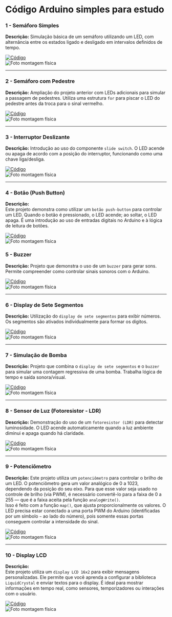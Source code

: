 # Código Arduino simples para estudo

### 1 - Semáforo Simples  
**Descrição:** Simulação básica de um semáforo utilizando um LED, com alternância entre os estados ligado e desligado em intervalos definidos de tempo.

[![Código](https://img.shields.io/badge/Codigo-blue)](https://github.com/michelleGomes85/Arduino/blob/main/stoplight.ino)  
![Foto montagem física](assets/stoplight.png)

---

### 2 - Semáforo com Pedestre  
**Descrição:** Ampliação do projeto anterior com LEDs adicionais para simular a passagem de pedestres. Utiliza uma estrutura `for` para piscar o LED do pedestre antes da troca para o sinal vermelho.

[![Código](https://img.shields.io/badge/Codigo-blue)](https://github.com/michelleGomes85/Arduino/blob/main/stoplight_pedestrian.ino)  
![Foto montagem física](assets/stoplight_pedestrian.png)

---

### 3 - Interruptor Deslizante  
**Descrição:** Introdução ao uso do componente `slide switch`. O LED acende ou apaga de acordo com a posição do interruptor, funcionando como uma chave liga/desliga.

[![Código](https://img.shields.io/badge/Codigo-blue)](https://github.com/michelleGomes85/Arduino/blob/main/interruptor.ino)  
![Foto montagem física](assets/switch.png)

---

### 4 - Botão (Push Button)

**Descrição:**  
Este projeto demonstra como utilizar um `botão push-button` para controlar um LED. Quando o botão é pressionado, o LED acende; ao soltar, o LED apaga. É uma introdução ao uso de entradas digitais no Arduino e à lógica de leitura de botões.

[![Código](https://img.shields.io/badge/Codigo-blue)](https://github.com/michelleGomes85/Arduino/blob/main/button.ino)  
![Foto montagem física](assets/button.png)

### 5 - Buzzer  
**Descrição:** Projeto que demonstra o uso de um `buzzer` para gerar sons. Permite compreender como controlar sinais sonoros com o Arduino.

[![Código](https://img.shields.io/badge/Codigo-blue)](https://github.com/michelleGomes85/Arduino/blob/main/buzzer.ino)  
![Foto montagem física](assets/buzzer.png)

---

### 6 - Display de Sete Segmentos  
**Descrição:** Utilização do `display de sete segmentos` para exibir números. Os segmentos são ativados individualmente para formar os dígitos.

[![Código](https://img.shields.io/badge/Codigo-blue)](https://github.com/michelleGomes85/Arduino/blob/main/displaySevenSegments.ino)  
![Foto montagem física](assets/displaySevenSegments.png)

---

### 7 - Simulação de Bomba  
**Descrição:** Projeto que combina o `display de sete segmentos` e o `buzzer` para simular uma contagem regressiva de uma bomba. Trabalha lógica de tempo e saída sonora/visual.

[![Código](https://img.shields.io/badge/Codigo-blue)](https://github.com/michelleGomes85/Arduino/blob/main/bomb.ino)  
![Foto montagem física](assets/bomb.png)

---

### 8 - Sensor de Luz (Fotoresistor - LDR)  
**Descrição:** Demonstração do uso de um `fotoresistor (LDR)` para detectar luminosidade. O LED acende automaticamente quando a luz ambiente diminui e apaga quando há claridade.

[![Código](https://img.shields.io/badge/Codigo-blue)](https://github.com/michelleGomes85/Arduino/blob/main/sensor_LDR_LED.ino)  
![Foto montagem física](assets/fotoresistor.png)

---

### 9 - Potenciômetro  

**Descrição:** Este projeto utiliza um `potenciômetro` para controlar o brilho de um LED. O potenciômetro gera um valor analógico de 0 a 1023, dependendo da posição do seu eixo. Para que esse valor seja usado no controle de brilho (via PWM), é necessário convertê-lo para a faixa de 0 a 255 — que é a faixa aceita pela função `analogWrite()`.  
Isso é feito com a função `map()`, que ajusta proporcionalmente os valores. O LED precisa estar conectado a uma porta PWM do Arduino (identificadas por um símbolo `~` ao lado do número), pois somente essas portas conseguem controlar a intensidade do sinal.

[![Código](https://img.shields.io/badge/Codigo-blue)](https://github.com/michelleGomes85/Arduino/blob/main/potenciometro.ino)  
![Foto montagem física](assets/potenciometro.png)

--- 

### 10 - Display LCD

**Descrição:**  
Este projeto utiliza um `display LCD 16x2` para exibir mensagens personalizadas. Ele permite que você aprenda a configurar a biblioteca `LiquidCrystal` e enviar textos para o display. É ideal para mostrar informações em tempo real, como sensores, temporizadores ou interações com o usuário.

[![Código](https://img.shields.io/badge/Codigo-blue)](https://github.com/michelleGomes85/Arduino/blob/main/display_LCD.ino)  
![Foto montagem física](assets/LCD.png)

